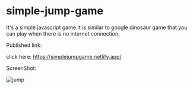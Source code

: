 # simple-jump-game


It's a simple javascript game.It is similar to google dinosaur game that you can play when there is no internet connection.


Published link:

click here: https://simplejumpgame.netlify.app/


ScreenShot:

![jump](https://user-images.githubusercontent.com/56401001/87408294-21adb100-c578-11ea-8290-bcc394a69b21.PNG)




